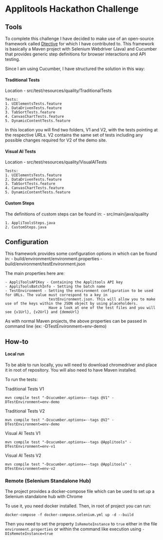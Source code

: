 # Applitools Hackathon Challenge

## Tools

To complete this challenge I have decided to make use of an open-source framework called [Dtective](http://dtective.io) for which I have contributed to. 
This framework is basically a Maven project with Selenium Webdriver (Java) and Cucumber that provides generic step definitions for browser interactions and API testing.

Since I am using Cucumber, I have structured the solution in this way:

#### Traditional Tests
Location - src/test/resources/quality/TraditionalTests
    
    Tests:
    1. UIElementsTests.feature
    2. DataDrivenTests.feature
    3. TabSortTests.feature
    4. CanvasChartTests.feature
    5. DynamicContentTests.feature

In this location you will find two folders, V1 and V2, with the tests pointing at the respective URLs.
V2 contains the same set of tests including any possible changes required for V2 of the demo site.

#### Visual AI Tests
Location - src/test/resources/quality/VisualAITests
    
    Tests:
    1. UIElementsTests.feature
    2. DataDrivenTests.feature
    3. TabSortTests.feature
    4. CanvasChartTests.feature
    5. DynamicContentTests.feature

#### Custom Steps

The definitions of custom steps can be found in:
    - src/main/java/quality
    
    1. AppliToolsSteps.java
    2. CustomSteps.java

## Configuration

This framework provides some configuration options in which can be found in:
    - build/environment/environment.properties
    - build/environment/testEnvironment.json

The main properties here are:

    - AppliToolsAPIKey - Containing the Applitools API key
    - AppliToolsBatchInfo - Setting the batch name
    - TestEnvironment - Setting the environment configuration to be used for URLs. The value must correspond to a key in
                        testEnvironment.json. This will allow you to make use of the keys within the JSON object by using placeholders.
                        Have a look at one of the test files and you will see {v1Url}, {v2Url} and {demoUrl}
                 
As with normal Maven projects, the above properties can be passed in command line (ex: -DTestEnvironment=env-demo)                
                        
## How-to

#### Local run
To be able to run locally, you will need to download chromedriver and place it in root of repository.
You will also need to have Maven installed.

To run the tests:

Traditional Tests V1
```
mvn compile test "-Dcucumber.options=--tags @V1" -DTestEnvironment=env-demo
```


Traditional Tests V2
```
mvn compile test "-Dcucumber.options=--tags @V2" -DTestEnvironment=env-demo
```

Visual AI Tests V1
```
mvn compile test "-Dcucumber.options=--tags @Applitools" -DTestEnvironment=env-v1
```

Visual AI Tests V2
```
mvn compile test "-Dcucumber.options=--tags @Applitools" -DTestEnvironment=env-v2
```

### Remote (Selenium Standalone Hub)
The project provides a docker-compose file which can be used to set up a Selenium standalone hub with Chrome

To use it, you need docker installed. Then, in root of project you can run:
```
docker-compose -f docker-compose.selenium.yml up -d --build
```

Then you need to set the property `IsRemoteInstance` to `true` either in the file `environment.properties`
 or within the command like execution using `-DIsRemoteInstance=true`